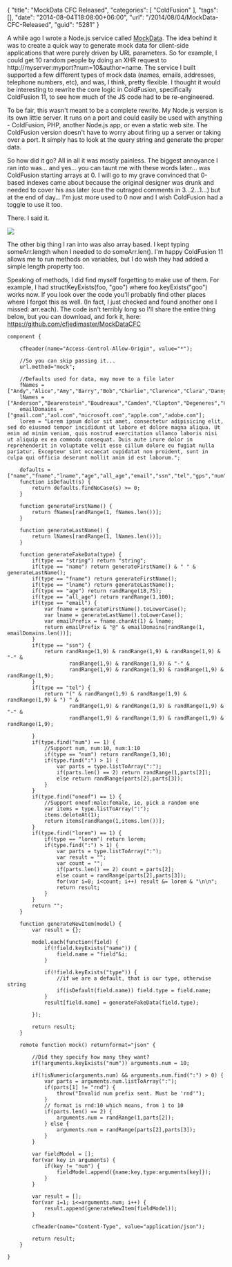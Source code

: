 {
	"title": "MockData CFC Released",
	"categories": [
		"ColdFusion"
	],
	"tags": [],
	"date": "2014-08-04T18:08:00+06:00",
	"url": "/2014/08/04/MockData-CFC-Released",
	"guid": "5281"
}

<p>
A while ago I wrote a Node.js service called <a href="https://github.com/cfjedimaster/mockdata">MockData</a>. The idea behind it was to create a quick way to generate mock data for client-side applications that were purely driven by URL parameters. So for example, I could get 10 random people by doing an XHR request to http://myserver:myport?num=10&author=name. The service I built supported a few different types of mock data (names, emails, addresses, telephone numbers, etc), and was, I think, pretty flexible. I thought it would be interesting to rewrite the core logic in ColdFusion, specifically ColdFusion 11, to see how much of the JS code had to be re-engineered.
</p>
<!--more-->
<p>
To be fair, this wasn't meant to be a complete rewrite. My Node.js version is its own little server. It runs on a port and could easily be used with anything - ColdFusion, PHP, another Node.js app, or even a static web site. The ColdFusion version doesn't have to worry about firing up a server or taking over a port. It simply has to look at the query string and generate the proper data.
</p>

<p>
So how did it go? All in all it was mostly painless. The biggest annoyance I ran into was... and yes... you can taunt me with these words later... was ColdFusion starting arrays at 0. I will go to my grave convinced that 0-based indexes came about because the original designer was drunk and needed to cover his ass later (cue the outraged comments in 3...2...1...) but at the end of day... I'm just more used to 0 now and I wish ColdFusion had a toggle to use it too.
</p>

<p>
There. I said it.
</p>

<p>
<img src="https://static.raymondcamden.com/images/puke.jpg" />
</p>

<p>
The other big thing I ran into was also array based. I kept typing someArr.length when I needed to do someArr.len(). I'm happy ColdFusion 11 allows me to run methods on variables, but I do wish they had added a simple length property too.
</p>

<p>
Speaking of methods, I did find myself forgetting to make use of them. For example, I had structKeyExists(foo, "goo") where foo.keyExists("goo") works now. If you look over the code you'll probably find other places where I forgot this as well. (In fact, I just checked and found another one I missed: arr.each). The code isn't terribly long so I'll share the entire thing below, but you can download, and fork it, here: <a href="https://github.com/cfjedimaster/MockDataCFC">https://github.com/cfjedimaster/MockDataCFC</a>

<pre><code class="language-javascript">component {

	cfheader(name=&quot;Access-Control-Allow-Origin&quot;, value=&quot;*&quot;);
	
	&#x2F;&#x2F;So you can skip passing it...
	url.method=&quot;mock&quot;;

	&#x2F;&#x2F;Defaults used for data, may move to a file later
	fNames = [&quot;Andy&quot;,&quot;Alice&quot;,&quot;Amy&quot;,&quot;Barry&quot;,&quot;Bob&quot;,&quot;Charlie&quot;,&quot;Clarence&quot;,&quot;Clara&quot;,&quot;Danny&quot;,&quot;Delores&quot;,&quot;Erin&quot;,&quot;Frank&quot;,&quot;Gary&quot;,&quot;Gene&quot;,&quot;George&quot;,&quot;Heather&quot;,&quot;Jacob&quot;,&quot;Leah&quot;,&quot;Lisa&quot;,&quot;Lynn&quot;,&quot;Nick&quot;,&quot;Noah&quot;,&quot;Ray&quot;,&quot;Roger&quot;,&quot;Scott&quot;,&quot;Todd&quot;];
	lNames = [&quot;Anderson&quot;,&quot;Bearenstein&quot;,&quot;Boudreaux&quot;,&quot;Camden&quot;,&quot;Clapton&quot;,&quot;Degeneres&quot;,&quot;Hill&quot;,&quot;Moneymaker&quot;,&quot;Padgett&quot;,&quot;Rogers&quot;,&quot;Smith&quot;,&quot;Sharp&quot;,&quot;Stroz&quot;,&quot;Zelda&quot;];
	emailDomains = [&quot;gmail.com&quot;,&quot;aol.com&quot;,&quot;microsoft.com&quot;,&quot;apple.com&quot;,&quot;adobe.com&quot;];
	lorem = &quot;Lorem ipsum dolor sit amet, consectetur adipisicing elit, sed do eiusmod tempor incididunt ut labore et dolore magna aliqua. Ut enim ad minim veniam, quis nostrud exercitation ullamco laboris nisi ut aliquip ex ea commodo consequat. Duis aute irure dolor in reprehenderit in voluptate velit esse cillum dolore eu fugiat nulla pariatur. Excepteur sint occaecat cupidatat non proident, sunt in culpa qui officia deserunt mollit anim id est laborum.&quot;;

	defaults = [&quot;name&quot;,&quot;fname&quot;,&quot;lname&quot;,&quot;age&quot;,&quot;all_age&quot;,&quot;email&quot;,&quot;ssn&quot;,&quot;tel&quot;,&quot;gps&quot;,&quot;num&quot;];
	function isDefault(s) {
		return defaults.findNoCase(s) &gt;= 0; 
	}

	function generateFirstName() {
		return fNames[randRange(1, fNames.len())];
	}

	function generateLastName() {
		return lNames[randRange(1, lNames.len())];
	}

	function generateFakeData(type) {
		if(type == &quot;string&quot;) return &quot;string&quot;;
		if(type == &quot;name&quot;) return generateFirstName() &amp; &quot; &quot; &amp; generateLastName();
		if(type == &quot;fname&quot;) return generateFirstName();
		if(type == &quot;lname&quot;) return generateLastName();
		if(type == &quot;age&quot;) return randRange(18,75);
		if(type == &quot;all_age&quot;) return randRange(1,100);
		if(type == &quot;email&quot;) {
			var fname = generateFirstName().toLowerCase();
			var lname = generateLastName().toLowerCase();
			var emailPrefix = fname.charAt(1) &amp; lname;
			return emailPrefix &amp; &quot;@&quot; &amp; emailDomains[randRange(1, emailDomains.len())];
		}
		if(type == &quot;ssn&quot;) {
			return randRange(1,9) &amp; randRange(1,9) &amp; randRange(1,9) &amp; &quot;-&quot; &amp;
				    randRange(1,9) &amp; randRange(1,9) &amp; &quot;-&quot; &amp; 
				    randRange(1,9) &amp; randRange(1,9) &amp; randRange(1,9) &amp; randRange(1,9);
		}
		if(type == &quot;tel&quot;) {
			return &quot;(&quot; &amp; randRange(1,9) &amp; randRange(1,9) &amp; randRange(1,9) &amp; &quot;) &quot; &amp;
				    randRange(1,9) &amp; randRange(1,9) &amp; randRange(1,9) &amp; &quot;-&quot; &amp; 
				    randRange(1,9) &amp; randRange(1,9) &amp; randRange(1,9) &amp; randRange(1,9);
	
		}
		if(type.find(&quot;num&quot;) == 1) {
			&#x2F;&#x2F;Support num, num:10, num:1:10
			if(type == &quot;num&quot;) return randRange(1,10);
			if(type.find(&quot;:&quot;) &gt; 1) {
				var parts = type.listToArray(&quot;:&quot;);
				if(parts.len() == 2) return randRange(1,parts[2]);
				else return randRange(parts[2],parts[3]);
			}
		}
		if(type.find(&quot;oneof&quot;) == 1) {
			&#x2F;&#x2F;Support oneof:male:female, ie, pick a random one
			var items = type.listToArray(&quot;:&quot;);
			items.deleteAt(1);
			return items[randRange(1,items.len())];
		}
		if(type.find(&quot;lorem&quot;) == 1) {
			if(type == &quot;lorem&quot;) return lorem;
			if(type.find(&quot;:&quot;) &gt; 1) {
				var parts = type.listToArray(&quot;:&quot;);
				var result = &quot;&quot;;
				var count = &quot;&quot;;
				if(parts.len() == 2) count = parts[2];
				else count = randRange(parts[2],parts[3]);
				for(var i=0; i&lt;count; i++) result &amp;= lorem &amp; &quot;\n\n&quot;;
				return result;
			}
		}
		return &quot;&quot;;
	}

	function generateNewItem(model) {
		var result = {};

		model.each(function(field) {
			if(!field.keyExists(&quot;name&quot;)) {
				field.name = &quot;field&quot;&amp;i;
			}
	
			if(!field.keyExists(&quot;type&quot;)) {
				&#x2F;&#x2F;if we are a default, that is our type, otherwise string
				if(isDefault(field.name)) field.type = field.name;
			}
			result[field.name] = generateFakeData(field.type);
			
		});
		
		return result;
	}
	
	remote function mock() returnformat=&quot;json&quot; {
		
		&#x2F;&#x2F;Did they specify how many they want?
		if(!arguments.keyExists(&quot;num&quot;)) arguments.num = 10;

		if(!isNumeric(arguments.num) &amp;&amp; arguments.num.find(&quot;:&quot;) &gt; 0) {
			var parts = arguments.num.listToArray(&quot;:&quot;);
			if(parts[1] != &quot;rnd&quot;) {
				throw(&quot;Invalid num prefix sent. Must be &#x27;rnd&#x27;&quot;);
			}
			&#x2F;&#x2F; format is rnd:10 which means, from 1 to 10
			if(parts.len() == 2) {
				arguments.num = randRange(1,parts[2]);
			} else {
				arguments.num = randRange(parts[2],parts[3]);
			}
		}

		var fieldModel = [];
		for(var key in arguments) {
			if(key != &quot;num&quot;) {
				fieldModel.append({name:key,type:arguments[key]});
			}
		}
	
		var result = [];
		for(var i=1; i&lt;=arguments.num; i++) {
			result.append(generateNewItem(fieldModel));
		}
			
		cfheader(name=&quot;Content-Type&quot;, value=&quot;application&#x2F;json&quot;);

		return result;
	}

}</code></pre>